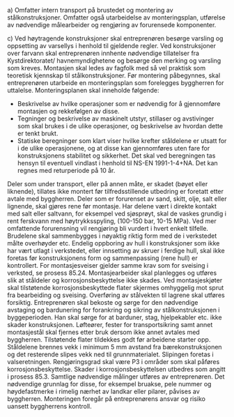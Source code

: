 a) Omfatter intern transport på brustedet og montering av stålkonstruksjoner.
Omfatter også utarbeidelse av monteringsplan, utførelse av nødvendige målearbeider og rengjøring av forurensede komponenter.

c) Ved høytragende konstruksjoner skal entreprenøren besørge varsling og oppsetting av varsellys i henhold til gjeldende regler.
Ved konstruksjoner over farvann skal entreprenøren innhente nødvendige tillatelser fra Kystdirektoratet/ havnemyndighetene og besørge den merking og varsling som kreves.
Montasjen skal ledes av fagfolk med så vel praktisk som teoretisk kjennskap til stålkonstruksjoner.
Før montering påbegynnes, skal entreprenøren utarbeide en monteringsplan som forelegges byggherren for uttalelse. Monteringsplanen skal inneholde følgende:
-  Beskrivelse av hvilke operasjoner som er nødvendig for å gjennomføre montasjen og rekkefølgen av disse.
-  Tegninger og beskrivelse av maskinelt utstyr, stillaser og avstivinger som skal brukes i de ulike operasjoner, og beskrivelse av hvordan dette er tenkt brukt.
-  Statiske beregninger som klart viser hvilke krefter ståldelene er utsatt for i de ulike operasjonene, og at disse kan gjennomføres uten fare for konstruksjonens stabilitet og sikkerhet. Det skal ved beregningen tas hensyn til eventuell vindlast i henhold til NS-EN 1991-1-4+NA. Det kan regnes med returperiode på 10 år.

Deler som under transport, eller på annen måte, er skadet (bøyet eller liknende), tillates ikke montert før tilfredsstillende utbedring er foretatt etter avtale med byggherren.
Deler som er forurenset av sand, skitt, olje, salt eller lignende, skal gjøres rene før montasje. Har delene vært i direkte kontakt med salt eller saltvann, for eksempel ved sjøsprøyt, skal de vaskes grundig i rent ferskvann med høytrykksspyling, (100-150 bar, 10-15 MPa). Ved mer omfattende forurensning vil rengjøring bli vurdert i hvert enkelt tilfelle.
Brudelene skal sammenbygges i nøyaktig riktig form med de i verkstedet målte overhøyder etc.
Endelig oppboring av hull i konstruksjoner som ikke har vært utlagt i verkstedet, eller innsetting av skruer i ferdige hull, skal ikke foretas før konstruksjonens form og sammenpassing (rene hull) er kontrollert.
For montasjesveiser gjelder samme krav som for sveising i verksted, se prosess 85.24.
Montasjearbeider skal planlegges og utføres slik at ståldeler og korrosjonsbeskyttelse ikke skades. Ved montasjeskjøter skal tilstøtende korrosjonsbeskyttede flater skjermes omhyggelig mot sprut fra bearbeiding og sveising.
Overføring av stålvekten til lagrene skal utføres forsiktig.
Entreprenøren skal bekoste og sørge for den nødvendige avstaging og bardunering for forankring og sikring av stålkonstruksjonen i byggeperioden. Han skal sørge for at barduner, stag, hjelpekabler etc. ikke skader konstruksjonen.
Løfteører, fester for transportsikring samt annet montasjestål skal fjernes etter bruk dersom ikke annet avtales med byggherren. Tilstøtende flater tildekkes godt før arbeidene starter opp. Ståldelene brennes vekk i minimum 5 mm avstand fra bærekonstruksjonen og det resterende slipes vekk ned til grunnmaterialet. Slipingen foretas i valseretningen. Rengjøringsgrad skal være P3 i områder som skal påføres korrosjonsbeskyttelse. Skader i korrosjonsbeskyttelsen utbedres som angitt i prosess 85.3.
Samtlige nødvendige målinger utføres av entreprenøren. Det nødvendige grunnlag for disse, for eksempel bruakse, pele nummer og høydefastmerke i rimelig nærhet av landkar eller pilarer, påvises av byggherren. Monteringen foregår på entreprenørens ansvar og risiko uansett byggherrens kontroll.

